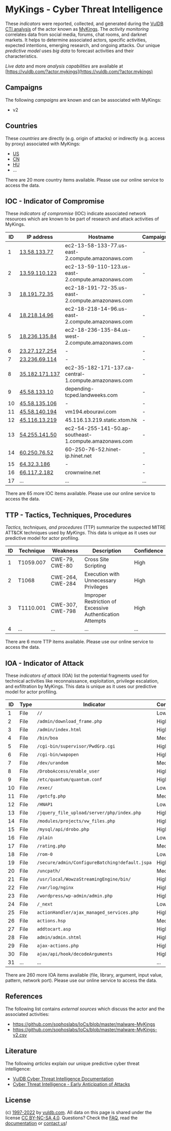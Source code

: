 # MyKings - Cyber Threat Intelligence

These _indicators_ were reported, collected, and generated during the [VulDB CTI analysis](https://vuldb.com/?kb.cti) of the actor known as [MyKings](https://vuldb.com/?actor.mykings). The _activity monitoring_ correlates data from social media, forums, chat rooms, and darknet markets. It helps to determine associated actors, specific activities, expected intentions, emerging research, and ongoing attacks. Our unique _predictive model_ uses _big data_ to forecast activities and their characteristics.

_Live data_ and more _analysis capabilities_ are available at [https://vuldb.com/?actor.mykings](https://vuldb.com/?actor.mykings)

## Campaigns

The following _campaigns_ are known and can be associated with MyKings:

* v2

## Countries

These _countries_ are directly (e.g. origin of attacks) or indirectly (e.g. access by proxy) associated with MyKings:

* [US](https://vuldb.com/?country.us)
* [CN](https://vuldb.com/?country.cn)
* [HU](https://vuldb.com/?country.hu)
* ...

There are 20 more country items available. Please use our online service to access the data.

## IOC - Indicator of Compromise

These _indicators of compromise_ (IOC) indicate associated network resources which are known to be part of research and attack activities of MyKings.

ID | IP address | Hostname | Campaign | Confidence
-- | ---------- | -------- | -------- | ----------
1 | [13.58.133.77](https://vuldb.com/?ip.13.58.133.77) | ec2-13-58-133-77.us-east-2.compute.amazonaws.com | - | Medium
2 | [13.59.110.123](https://vuldb.com/?ip.13.59.110.123) | ec2-13-59-110-123.us-east-2.compute.amazonaws.com | - | Medium
3 | [18.191.72.35](https://vuldb.com/?ip.18.191.72.35) | ec2-18-191-72-35.us-east-2.compute.amazonaws.com | - | Medium
4 | [18.218.14.96](https://vuldb.com/?ip.18.218.14.96) | ec2-18-218-14-96.us-east-2.compute.amazonaws.com | - | Medium
5 | [18.236.135.84](https://vuldb.com/?ip.18.236.135.84) | ec2-18-236-135-84.us-west-2.compute.amazonaws.com | - | Medium
6 | [23.27.127.254](https://vuldb.com/?ip.23.27.127.254) | - | - | High
7 | [23.236.69.114](https://vuldb.com/?ip.23.236.69.114) | - | - | High
8 | [35.182.171.137](https://vuldb.com/?ip.35.182.171.137) | ec2-35-182-171-137.ca-central-1.compute.amazonaws.com | - | Medium
9 | [45.58.133.10](https://vuldb.com/?ip.45.58.133.10) | depending-tcped.landweeks.com | - | High
10 | [45.58.135.106](https://vuldb.com/?ip.45.58.135.106) | - | - | High
11 | [45.58.140.194](https://vuldb.com/?ip.45.58.140.194) | vm194.ebouravi.com | - | High
12 | [45.116.13.219](https://vuldb.com/?ip.45.116.13.219) | 45.116.13.219.static.xtom.hk | - | High
13 | [54.255.141.50](https://vuldb.com/?ip.54.255.141.50) | ec2-54-255-141-50.ap-southeast-1.compute.amazonaws.com | - | Medium
14 | [60.250.76.52](https://vuldb.com/?ip.60.250.76.52) | 60-250-76-52.hinet-ip.hinet.net | - | High
15 | [64.32.3.186](https://vuldb.com/?ip.64.32.3.186) | - | - | High
16 | [66.117.2.182](https://vuldb.com/?ip.66.117.2.182) | crownwine.net | - | High
17 | ... | ... | ... | ...

There are 65 more IOC items available. Please use our online service to access the data.

## TTP - Tactics, Techniques, Procedures

_Tactics, techniques, and procedures_ (TTP) summarize the suspected MITRE ATT&CK techniques used by _MyKings_. This data is unique as it uses our predictive model for actor profiling.

ID | Technique | Weakness | Description | Confidence
-- | --------- | -------- | ----------- | ----------
1 | T1059.007 | CWE-79, CWE-80 | Cross Site Scripting | High
2 | T1068 | CWE-264, CWE-284 | Execution with Unnecessary Privileges | High
3 | T1110.001 | CWE-307, CWE-798 | Improper Restriction of Excessive Authentication Attempts | High
4 | ... | ... | ... | ...

There are 6 more TTP items available. Please use our online service to access the data.

## IOA - Indicator of Attack

These _indicators of attack_ (IOA) list the potential fragments used for technical activities like reconnaissance, exploitation, privilege escalation, and exfiltration by MyKings. This data is unique as it uses our predictive model for actor profiling.

ID | Type | Indicator | Confidence
-- | ---- | --------- | ----------
1 | File | `//` | Low
2 | File | `/admin/download_frame.php` | High
3 | File | `/admin/index.html` | High
4 | File | `/bin/boa` | Medium
5 | File | `/cgi-bin/supervisor/PwdGrp.cgi` | High
6 | File | `/cgi-bin/wapopen` | High
7 | File | `/dev/urandom` | Medium
8 | File | `/DroboAccess/enable_user` | High
9 | File | `/etc/quantum/quantum.conf` | High
10 | File | `/exec/` | Low
11 | File | `/getcfg.php` | Medium
12 | File | `/HNAP1` | Low
13 | File | `/jquery_file_upload/server/php/index.php` | High
14 | File | `/modules/projects/vw_files.php` | High
15 | File | `/mysql/api/drobo.php` | High
16 | File | `/plain` | Low
17 | File | `/rating.php` | Medium
18 | File | `/rom-0` | Low
19 | File | `/secure/admin/ConfigureBatching!default.jspa` | High
20 | File | `/uncpath/` | Medium
21 | File | `/usr/local/WowzaStreamingEngine/bin/` | High
22 | File | `/var/log/nginx` | High
23 | File | `/wordpress/wp-admin/admin.php` | High
24 | File | `/_next` | Low
25 | File | `actionHandler/ajax_managed_services.php` | High
26 | File | `actions.hsp` | Medium
27 | File | `addtocart.asp` | High
28 | File | `admin/admin.shtml` | High
29 | File | `ajax-actions.php` | High
30 | File | `ajax/api/hook/decodeArguments` | High
31 | ... | ... | ...

There are 260 more IOA items available (file, library, argument, input value, pattern, network port). Please use our online service to access the data.

## References

The following list contains _external sources_ which discuss the actor and the associated activities:

* https://github.com/sophoslabs/IoCs/blob/master/malware-MyKings
* https://github.com/sophoslabs/IoCs/blob/master/malware-MyKings-v2.csv

## Literature

The following _articles_ explain our unique predictive cyber threat intelligence:

* [VulDB Cyber Threat Intelligence Documentation](https://vuldb.com/?kb.cti)
* [Cyber Threat Intelligence - Early Anticipation of Attacks](https://www.scip.ch/en/?labs.20201022)

## License

(c) [1997-2022](https://vuldb.com/?kb.changelog) by [vuldb.com](https://vuldb.com/?kb.about). All data on this page is shared under the license [CC BY-NC-SA 4.0](https://creativecommons.org/licenses/by-nc-sa/4.0/). Questions? Check the [FAQ](https://vuldb.com/?kb.faq), read the [documentation](https://vuldb.com/?kb) or [contact us](https://vuldb.com/?contact)!
